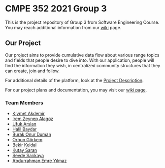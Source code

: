 # CMPE 352 2021 Group 3
This is the project repository of Group 3 from Software Engineering Course. You may reach additional information from our [wiki](https://github.com/bounswe/2021SpringGroup3/wiki) page.

## Our Project
Our project aims to provide cumulative data flow about various range topics and fields that people desire to dive into. With our application, people will find the information they wish, in centralized community structures that they can create, join and follow.  

For additional details of the platform, look at the [Project Description](https://github.com/bounswe/2021SpringGroup3/blob/master/ProjectDescription.pdf).  

For our project plans and documentation, you may visit our [wiki page](https://github.com/bounswe/2021SpringGroup3/wiki).

### Team Members
* [Kıymet Akdemir](https://github.com/bounswe/2021SpringGroup3/wiki/K%C4%B1ymet-Akdemir)
* [İrem Zeynep Alagöz](https://github.com/bounswe/2021SpringGroup3/wiki/%C4%B0rem-Zeynep-Alag%C3%B6z)
* [Ufuk Arslan](https://github.com/bounswe/2021SpringGroup3/wiki/Ufuk-Arslan)
* [Halil Baydar](https://github.com/bounswe/2021SpringGroup3/wiki/Halil-Baydar)
* [Burak Onur Duman](https://github.com/bounswe/2021SpringGroup3/wiki/Burak-Onur-Duman)
* [Orhun Görkem](https://github.com/bounswe/2021SpringGroup3/wiki/Orhun-G%C3%B6rkem)
* [Bekir Keldal](https://github.com/bounswe/2021SpringGroup3/wiki/Bekir-Keldal)
* [Kutay Saran](https://github.com/bounswe/2021SpringGroup3/wiki/Kutay-Saran)
* [Sevde Sarıkaya](https://github.com/bounswe/2021SpringGroup3/wiki/Sevde-Sar%C4%B1kaya)
* [Abdurrahman Emre Yılmaz](https://github.com/bounswe/2021SpringGroup3/wiki/Abdurrahman-Emre-Y%C4%B1lmaz)

